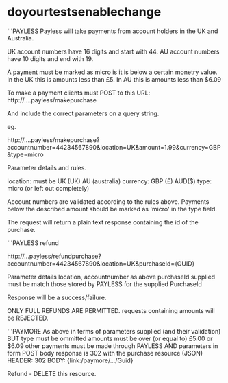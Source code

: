 doyourtestsenablechange
=======================

'''PAYLESS
Payless will take payments from account holders in the UK and Australia.

UK account numbers have 16 digits and start with 44.
AU account numbers have 10 digits and end with 19.

A payment must be marked as micro is it is below a certain monetry value.
In the UK this is amounts less than £5.
In AU this is amounts less than $6.09


To make a payment clients must POST to this URL:
http://....payless/makepurchase

And include the correct parameters on a query string.


eg.

http://....payless/makepurchase?accountnumber=44234567890&location=UK&amount=1.99&currency=GBP&type=micro

Parameter details and rules.

location: must be UK (UK) AU (australia)
currency: GBP (£) AUD($)
type: micro (or left out completely)

Account numbers are validated according to the rules above.
Payments below the described amount should be marked as 'micro' in the type field.

The request will return a plain text response containing the id of the purchase.


'''PAYLESS refund

http://...payless/refundpurchase?accountnumber=44234567890&location=UK&purchaseId={GUID}

Parameter details
location, accountnumber as above
purchaseId supplied must be match those stored by PAYLESS for the supplied PurchaseId

Response will be a success/failure.

ONLY FULL REFUNDS ARE PERMITTED. requests containing amounts will be REJECTED.

'''PAYMORE
As above in terms of parameters supplied (and their validation)
BUT
type must be ommitted
amounts must be over (or equal to) £5.00 or $6.09 other payments must be made through PAYLESS
AND
parameters in form POST body
response is 302 with the purchase resource (JSON)
HEADER: 302
BODY: {link:/paymore/.../Guid}

Refund - DELETE this resource.


















